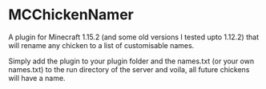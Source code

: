 # MCChickenNamer
A plugin for Minecraft 1.15.2 (and some old versions I tested upto 1.12.2) that will rename any chicken to a list of customisable names.

Simply add the plugin to your plugin folder and the names.txt (or your own names.txt) to the run directory of the server and voila, all
future chickens will have a name.

